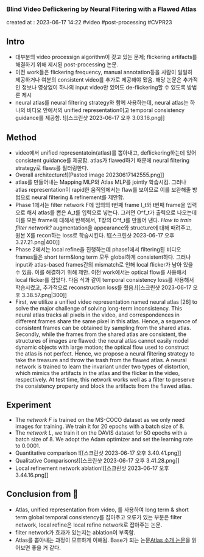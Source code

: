 ### Blind Video Deflickering by Neural Flitering with a Flawed Atlas

created at : 2023-06-17 14:22
#video #post-processing #CVPR23 

## Intro
- 대부분의 video processign algorithm이 갖고 있는 문제; flickering artifacts를 해결하기 위해 제시된 post-processing 논문.
- 이전 work들은 flickering frequency, manual annotation등을 사람이 일일히 제공하거나 여분의 consistent video를 추가로 제공해야 됐음. 해당 논문은 추가적인 정보나 영상없이 하나의 input video만 있어도 de-flickering할 수 있도록 방법론 제시
- neural atlas를 neural filtering strategy와 함께 사용하는데, neural atlas는 하나의 비디오 안에서의 unified representation이고 temporal consistency guidance를 제공함. ![[스크린샷 2023-06-17 오후 3.03.16.png]]

## Method
- video에서 unified representatoin(atlas)를 뽑아내고, deflickering하는데 있어 consistent guidance를 제공함. atlas가 flawed하기 때문에 neural filtering strategy로 flaws를 필터링한다.
- Overall architecture![[Pasted image 20230617142555.png]]
- atlas를 만들어내는 Mapping MLP와 Atlas MLP를 jointly 학습시킴. 그러나 atlas representation이 rapid한 움직임에서는 flaw를 보이므로 이를 보완해줄 방법으로 neural filtering & refinement를 제안함. 
- Phase 1에서는 filter network F에 임의의 t번째 frame I_t와 t번째 frame을 입력으로 해서 atlas를 뽑은 A_t를 입력으로 넣는다. 그러면 O^f_t가 출력으로 나오는데 이를 모든 frame에 대해서 반복해서, T장의 O^f_t를 만들어 낸다. *How to train filter network?*
  augmentation을 appearance와 structure에 대해 때려주고, 원본 X를 recon하는 loss로 학습시킨다. ![[스크린샷 2023-06-17 오후 3.27.21.png|400]]
- Phase 2에서는 local refine을 진행하는데 phase1에서 filtering된 비디오 frames들은 short term&long term 모두 global하게 consistent하다. 그러나 input과 atlas-based frames간의 mismatch로 인해 local flicker가 남아 있을 수 있음. 이를 해결하기 위해 제안. 이전 work에서는 optical flow를 사용해서 local flicker를 잡았다. 다음 식과 같이 temporal consistency loss를 사용해서 학습시켰고, 추가적으로 reconstruction loss를 줬음.![[스크린샷 2023-06-17 오후 3.38.57.png|300]]
- First, we utilize a unified video representation named neural atlas [26] to solve the major challenge of solving long-term inconsistency. This neural atlas tracks all pixels in the video, and correspondences in different frames share the same pixel in this atlas. Hence, a sequence of consistent frames can be obtained by sampling from the shared atlas. Secondly, while the frames from the shared atlas are consistent, the structures of images are flawed: the neural atlas cannot easily model dynamic objects with large motion; the optical flow used to construct the atlas is not perfect. Hence, we propose a neural filtering strategy to take the treasure and throw the trash from the flawed atlas. A neural network is trained to learn the invariant under two types of distortion, which mimics the artifacts in the atlas and the flicker in the video, respectively. At test time, this network works well as a filter to preserve the consistency property and block the artifacts from the flawed atlas.

## Experiment
- The *network F* is trained on the MS-COCO dataset as we only need images for training. We train it for 20 epochs with a batch size of 8. 
- The *network L*, we train it on the DAVIS dataset for 50 epochs with a batch size of 8. We adopt the Adam optimizer and set the learning rate to 0.0001.
- Quantitative comparison ![[스크린샷 2023-06-17 오후 3.40.41.png]]
- Qualitative Comparisons![[스크린샷 2023-06-17 오후 3.41.28.png]]
- Local refinement network ablation![[스크린샷 2023-06-17 오후 3.44.16.png]]
## Conclusion from 🦖
- Atlas, unified representation from video, 를 사용하여 long term & short term global temporal consistency를 잡아주고 오류가 있는 부분은 filter network, local refine은 local refine network로 잡아주는 논문.
- filter network가 효과가 있는지는 ablation이 부족함.
- Atlas를 뽑아내는 과정이 모호하게 이해됨. Base가 되는 논문[Atlas 소개 논문](https://arxiv.org/pdf/2109.11418.pdf)을 읽어보면 좋을 거 같다.